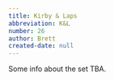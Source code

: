 ```yaml
---
title: Kirby & Laps
abbreviation: K&L
number: 26
author: Brett
created-date: null
---
```

Some info about the set TBA.
